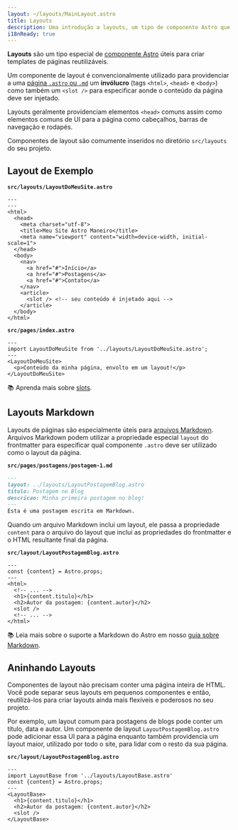 ```yaml
---
layout: ~/layouts/MainLayout.astro
title: Layouts
description: Uma introdução a layouts, um tipo de componente Astro que é compartilhado entre páginas para layouts comuns.
i18nReady: true
---
```


**Layouts** são um tipo especial de [componente Astro](/pt-br/core-concepts/astro-components/) úteis para criar templates de páginas reutilizáveis.

Um componente de layout é convencionalmente utilizado para providenciar a uma [página `.astro` ou `.md`](/pt-br/core-concepts/astro-pages/) um **invólucro** (tags `<html>`, `<head>` e `<body>`) como também um `<slot />` para especificar aonde o conteúdo da página deve ser injetado.

Layouts geralmente providenciam elementos `<head>` comuns assim como elementos comuns de UI para a página como cabeçalhos, barras de navegação e rodapés. 

Componentes de layout são comumente inseridos no diretório `src/layouts` do seu projeto.

## Layout de Exemplo

**`src/layouts/LayoutDoMeuSite.astro`**

```astro
---
---
<html>
  <head>
    <meta charset="utf-8">
    <title>Meu Site Astro Maneiro</title>
    <meta name="viewport" content="width=device-width, initial-scale=1">
  </head>
  <body>
    <nav>
      <a href="#">Início</a>
      <a href="#">Postagens</a>
      <a href="#">Contato</a>
    </nav>
    <article>
      <slot /> <!-- seu conteúdo é injetado aqui -->
    </article>
  </body>
</html>
```

**`src/pages/index.astro`**

```astro
---
import LayoutDoMeuSite from '../layouts/LayoutDoMeuSite.astro';
---
<LayoutDoMeuSite>
  <p>Conteúdo da minha página, envolto em um layout!</p>
</LayoutDoMeuSite>
```

📚 Aprenda mais sobre [slots](/pt-br/core-concepts/astro-components/#slots).

## Layouts Markdown

Layouts de páginas são especialmente úteis para [arquivos Markdown](/pt-br/guides/markdown-content/#páginas-markdown-e-mdx). Arquivos Markdown podem utilizar a propriedade especial `layout` do frontmatter para especificar qual componente `.astro` deve ser utilizado como o layout da página.

**`src/pages/postagens/postagem-1.md`**

```markdown
---
layout: ../layouts/LayoutPostagemBlog.astro
titulo: Postagem no Blog
descricao: Minha primeira postagem no blog!
---
Esta é uma postagem escrita em Markdown.
```

Quando um arquivo Markdown inclui um layout, ele passa a propriedade `content` para o arquivo do layout que inclui as propriedades do frontmatter e o HTML resultante final da página.

**`src/layout/LayoutPostagemBlog.astro`**

```astro
---
const {content} = Astro.props;
---
<html>
  <!-- ... -->
  <h1>{content.titulo}</h1>
  <h2>Autor da postagem: {content.autor}</h2>
  <slot />
  <!-- ... -->
</html>
```

📚 Leia mais sobre o suporte a Markdown do Astro em nosso [guia sobre Markdown](/pt-br/guides/markdown-content/).

## Aninhando Layouts

Componentes de layout não precisam conter uma página inteira de HTML. Você pode separar seus layouts em pequenos componentes e então, reutilizá-los para criar layouts ainda mais flexíveis e poderosos no seu projeto.

Por exemplo, um layout comum para postagens de blogs pode conter um título, data e autor. Um componente de layout `LayoutPostagemBlog.astro` pode adicionar essa UI para a página enquanto também providencia um layout maior, utilizado por todo o site, para lidar com o resto da sua página.

**`src/layout/LayoutPostagemBlog.astro`**

```astro
---
import LayoutBase from '../layouts/LayoutBase.astro'
const {content} = Astro.props;
---
<LayoutBase>
  <h1>{content.titulo}</h1>
  <h2>Autor da postagem: {content.autor}</h2>
  <slot />
</LayoutBase>
```
